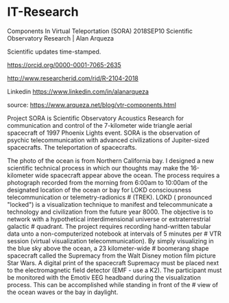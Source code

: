 # IT-Research


 Components In Virtual Teleportation (SORA)
 2018SEP10 Scientific Observatory Research | Alan Arqueza

Scientific updates time-stamped.

https://orcid.org/0000-0001-7065-2635

http://www.researcherid.com/rid/R-2104-2018

Linkedin https://www.linkedin.com/in/alanarqueza

source: https://www.arqueza.net/blog/vtr-components.html

Project SORA is Scientific Observatory Acoustics Research for communication and control of the 7-kilometer wide triangle aerial 
spacecraft of 1997 Phoenix Lights event. SORA is the observation of psychic telecommunication with advanced civilizations of 
Jupiter-sized spacecrafts. The teleportation of spacecrafts.

The photo of the ocean is from Northern California bay. I designed a new scientific technical process in which our thoughts may 
make the 16-kilometer wide spacecraft appear above the ocean. The process requires a photograph recorded from the morning from 
6:00am to 10:00am of the designated location of the ocean or bay for LOKD consciousness telecommunication or telemetry-radionics # (TREK). LOKD ( pronounced "locked") is a visualization technique to manifest and telecommunicate a technology and civilization 
from the future year 8000. The objective is to network with a hypothetical interdimensional universe or extraterrestrial galactic # quadrant. The project requires recording hand-written tabular data unto a non-computerized notebook at intervals of 5 minutes per # VTR session (virtual visualization telecommunication). By simply visualizing in the blue sky above the ocean, a 23 kilometer-wide # boomerang shape spacecraft called the Supremacy from the Walt Disney motion film picture Star Wars. A digital print of the 
spacecraft Supremacy must be placed next to the electromagnetic field detector (EMF - use a K2). The participant must be 
monitored with the Emotiv EEG headband during the visualization process. This can be accomplished while standing in front of the # view of the ocean waves or the bay in daylight.


